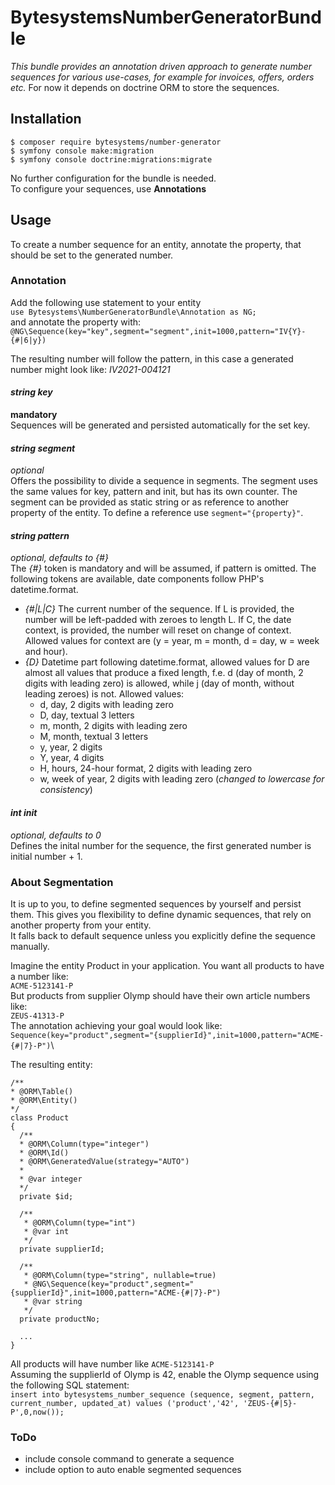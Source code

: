 # BytesystemsNumberGeneratorBundle
*This bundle provides an annotation driven approach to generate number sequences for various use-cases, for example for invoices, offers, orders etc.*
For now it depends on doctrine ORM to store the sequences.

## Installation
`$ composer require bytesystems/number-generator`\
`$ symfony console make:migration`\
`$ symfony console doctrine:migrations:migrate`

No further configuration for the bundle is needed.\
To configure your sequences, use **Annotations**

## Usage
To create a number sequence for an entity, annotate the property, that should be set to the generated number.

### Annotation
Add the following use statement to your entity\
`use Bytesystems\NumberGeneratorBundle\Annotation as NG;`  
and annotate the property with:\
`@NG\Sequence(key="key",segment="segment",init=1000,pattern="IV{Y}-{#|6|y})`

The resulting number will follow the pattern, in this case a generated number might look like:
*IV2021-004121*

#### *string key*
**mandatory**\
Sequences will be generated and persisted automatically for the set key.
#### *string segment*
*optional*\
Offers the possibility to divide a sequence in segments. The segment uses the same values for key, pattern and init, but has its own counter.
The segment can be provided as static string or as reference to another property of the entity.
To define a reference use `segment="{property}"`.
#### *string pattern*
*optional, defaults to {#}*\
The *{#}* token is mandatory and will be assumed, if pattern is omitted.
The following tokens are available, date components follow PHP's datetime.format.

- *{#|L|C}* The current number of the sequence.
  If L is provided, the number will be left-padded with zeroes to length L.
  If C, the date context, is provided, the number will reset on change of context.
  Allowed values for context are (y = year, m = month, d = day, w = week and hour).
- *{D}* Datetime part following datetime.format, allowed values for D are almost all values that produce a fixed length, f.e. d (day of month, 2 digits with leading zero) is allowed, while j (day of month, without leading zeroes) is not.
  Allowed values:
  - d, day, 2 digits with leading zero
  - D, day, textual 3 letters
  - m, month, 2 digits with leading zero
  - M, month, textual 3 letters
  - y, year, 2 digits
  - Y, year, 4 digits
  - H, hours, 24-hour format, 2 digits with leading zero
  - w, week of year, 2 digits with leading zero (*changed to lowercase for consistency*)

#### *int init*
*optional, defaults to 0*\
Defines the inital number for the sequence, the first generated number is initial number + 1.


### About Segmentation
It is up to you, to define segmented sequences by yourself and persist them.
This gives you flexibility to define dynamic sequences, that rely on another property from your entity.\
It falls back to default sequence unless you explicitly define the sequence manually.

Imagine the entity Product in your application. You want all products to have a number like:\
`ACME-5123141-P`\
But products from supplier Olymp should have their own article numbers like:\
`ZEUS-41313-P`\
The annotation achieving your goal would look like:\
`Sequence(key="product",segment="{supplierId}",init=1000,pattern="ACME-{#|7}-P")`\

The resulting entity:
```
/** 
* @ORM\Table()
* @ORM\Entity()
*/
class Product
{
  /**
  * @ORM\Column(type="integer")
  * @ORM\Id()
  * @ORM\GeneratedValue(strategy="AUTO")
  *
  * @var integer
  */
  private $id;

  /**
   * @ORM\Column(type="int")
   * @var int
   */
  private supplierId;

  /**
   * @ORM\Column(type="string", nullable=true)
   * @NG\Sequence(key="product",segment="{supplierId}",init=1000,pattern="ACME-{#|7}-P")
   * @var string
   */
  private productNo;
  
  ...
}
```
All products will have number like `ACME-5123141-P`\
Assuming the supplierId of Olymp is 42, 
enable the Olymp sequence using the following SQL statement:\
`insert into bytesystems_number_sequence (sequence, segment, pattern, current_number, updated_at) values ('product','42', 'ZEUS-{#|5}-P',0,now());` 

### ToDo
- include console command to generate a sequence
- include option to auto enable segmented sequences
